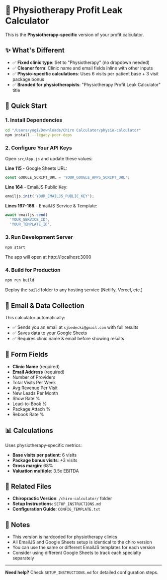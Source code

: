 # 💪 Physiotherapy Profit Leak Calculator

This is the **Physiotherapy-specific** version of your profit calculator.

## ✨ What's Different

- ✅ **Fixed clinic type**: Set to "Physiotherapy" (no dropdown needed)
- ✅ **Cleaner form**: Clinic name and email fields inline with other inputs
- ✅ **Physio-specific calculations**: Uses 6 visits per patient base + 3 visit package bonus
- ✅ **Branded for physiotherapists**: "Physiotherapy Profit Leak Calculator" title

## 🚀 Quick Start

### 1. Install Dependencies
```bash
cd "/Users/yogi/Downloads/Chiro Calculator/physio-calculator"
npm install --legacy-peer-deps
```

### 2. Configure Your API Keys

Open `src/App.js` and update these values:

**Line 115** - Google Sheets URL:
```javascript
const GOOGLE_SCRIPT_URL = 'YOUR_GOOGLE_APPS_SCRIPT_URL';
```

**Line 164** - EmailJS Public Key:
```javascript
emailjs.init('YOUR_EMAILJS_PUBLIC_KEY');
```

**Lines 167-168** - EmailJS Service & Template:
```javascript
await emailjs.send(
  'YOUR_SERVICE_ID',
  'YOUR_TEMPLATE_ID',
```

### 3. Run Development Server
```bash
npm start
```

The app will open at http://localhost:3000

### 4. Build for Production
```bash
npm run build
```

Deploy the `build` folder to any hosting service (Netlify, Vercel, etc.)

## 📧 Email & Data Collection

This calculator automatically:
- ✅ Sends you an email at `sjbedecki@gmail.com` with full results
- ✅ Saves data to your Google Sheets
- ✅ Requires clinic name & email before showing results

## 🎯 Form Fields

- **Clinic Name** (required)
- **Email Address** (required)
- Number of Providers
- Total Visits Per Week
- Avg Revenue Per Visit
- New Leads Per Month
- Show Rate %
- Lead-to-Book %
- Package Attach %
- Rebook Rate %

## 📊 Calculations

Uses physiotherapy-specific metrics:
- **Base visits per patient**: 6 visits
- **Package bonus visits**: +3 visits
- **Gross margin**: 68%
- **Valuation multiple**: 3.5x EBITDA

## 🔗 Related Files

- **Chiropractic Version**: `/chiro-calculator/` folder
- **Setup Instructions**: `SETUP_INSTRUCTIONS.md`
- **Configuration Guide**: `CONFIG_TEMPLATE.txt`

## 📝 Notes

- This version is hardcoded for physiotherapy clinics
- All EmailJS and Google Sheets setup is identical to the chiro version
- You can use the same or different EmailJS templates for each version
- Consider using different Google Sheets to track each specialty separately

---

**Need help?** Check `SETUP_INSTRUCTIONS.md` for detailed configuration steps.

